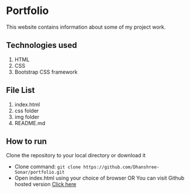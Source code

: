 # Portfolio
This website contains information about some of my project work.

## Technologies used
1. HTML
2. CSS
3. Bootstrap CSS framework

## File List
1. index.html
2. css folder
3. img folder
4. README.md

## How to run

Clone the repository to your local directory or download it
  - Clone command: `git clone https://github.com/Dhanshree-Sonar/portfolio.git`
  - Open index.html using your choice of browser
OR
You can visit Github hosted version [Click here](https://dhanshree-sonar.github.io/portfolio/)
